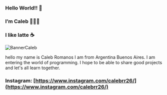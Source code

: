 ### Hello World!! 👋
### I’m Caleb 👨🏽‍💻
### I like latte ☕

![BannerCaleb](https://github.com/CalebRRo/BannerGitHub/assets/105598884/c06d80a3-71ac-4355-becc-d5af47c1587f)




hello my name is Caleb Romanos I am from Argentina Buenos Aires. I am entering the world of programming.
I hope to be able to share good projects and let's all learn together.

### Instagram: [https://www.instagram.com/calebrr26/](https://www.instagram.com/calebrr26/)

<!--
**CalebRRo/CalebRRo** is a ✨ _special_ ✨ repository because its `README.md` (this file) appears on your GitHub profile.

Here are some ideas to get you started:

- 🔭 I’m currently working on ...
- 🌱 I’m currently learning ...
- 👯 I’m looking to collaborate on ...
- 🤔 I’m looking for help with ...
- 💬 Ask me about ...
- 📫 How to reach me: ...
- 😄 Pronouns: ...
- ⚡ Fun fact: ...
-->
